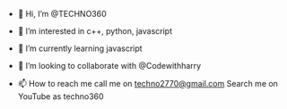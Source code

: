 - 👋 Hi, I’m @TECHNO360
- 👀 I’m interested in c++, python, javascript
- 🌱 I’m currently learning javascript
- 💞️ I’m looking to collaborate with @Codewithharry

- 📫 How to reach me call me on techno2770@gmail.com
Search me on YouTube as techno360


<!---
CODEWITH360GAURU/CODEWITH360GAURU is a ✨ special ✨ repository because its `README.md` (this file) appears on your GitHub profile.
You can click the Preview link to take a look at your changes.
--->

